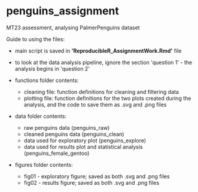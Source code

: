 # penguins_assignment
MT23 assessment, analysing PalmerPenguins dataset

Guide to using the files:
- main script is saved in **'ReproducibleR_AssignmentWork.Rmd'** file
- to look at the data analysis pipeline, ignore the section 'question 1' - the analysis begins in 'question 2'
  
- functions folder contents:
    - cleaning file: function definitions for cleaning and filtering data
    - plotting file: function definitions for the two plots created during the analysis, and the code to save them as .svg and .png files
-  data folder contents:
    - raw penguins data (penguins_raw)
    - cleaned penguins data (penguins_clean)
    - data used for exploratory plot (penguins_explore)
    - data used for results plot and statistical analysis (penguins_female_gentoo)
- figures folder contents:
    - fig01 - exploratory figure; saved as both .svg and .png files
    - fig02 - results figure; saved as both .svg and .png files
